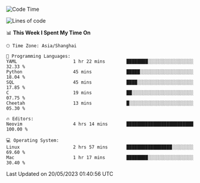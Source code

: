 <!--START_SECTION:waka-->
![Code Time](http://img.shields.io/badge/Code%20Time-1%2C369%20hrs%2033%20mins-blue)

![Lines of code](https://img.shields.io/badge/From%20Hello%20World%20I%27ve%20Written-262.3%20thousand%20lines%20of%20code-blue)

📊 **This Week I Spent My Time On** 

```text
🕑︎ Time Zone: Asia/Shanghai

💬 Programming Languages: 
YAML                     1 hr 22 mins        ████████░░░░░░░░░░░░░░░░░   32.33 % 
Python                   45 mins             █████░░░░░░░░░░░░░░░░░░░░   18.04 % 
SQL                      45 mins             ████░░░░░░░░░░░░░░░░░░░░░   17.85 % 
C                        19 mins             ██░░░░░░░░░░░░░░░░░░░░░░░   07.75 % 
Cheetah                  13 mins             █░░░░░░░░░░░░░░░░░░░░░░░░   05.30 % 

🔥 Editors: 
Neovim                   4 hrs 14 mins       █████████████████████████   100.00 % 

💻 Operating System: 
Linux                    2 hrs 57 mins       █████████████████░░░░░░░░   69.60 % 
Mac                      1 hr 17 mins        ████████░░░░░░░░░░░░░░░░░   30.40 % 
```


 Last Updated on 20/05/2023 01:40:56 UTC
<!--END_SECTION:waka-->
